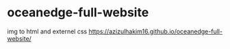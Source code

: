 # oceanedge-full-website
img to html and externel css
https://azizulhakim16.github.io/oceanedge-full-website/
